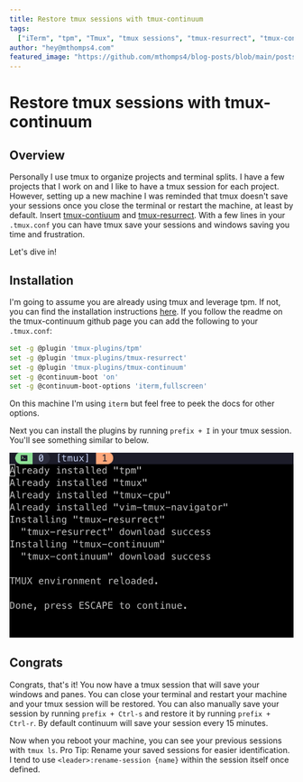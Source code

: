 ```yaml
---
title: Restore tmux sessions with tmux-continuum
tags:
  ["iTerm", "tpm", "Tmux", "tmux sessions", "tmux-resurrect", "tmux-continuum"]
author: "hey@mthomps4.com"
featured_image: "https://github.com/mthomps4/blog-posts/blob/main/posts/iterm-meta-keys/images/featured-alt.jpg?raw=true"
---
```


# Restore tmux sessions with tmux-continuum

## Overview

Personally I use tmux to organize projects and terminal splits.
I have a few projects that I work on and I like to have a tmux session for each project.
However, setting up a new machine I was reminded that tmux doesn't save your sessions once you close the terminal or restart the machine, at least by default.
Insert [tmux-contiuum](https://github.com/tmux-plugins/tmux-continuum) and [tmux-resurrect](https://github.com/tmux-plugins/tmux-resurrect).
With a few lines in your `.tmux.conf` you can have tmux save your sessions and windows saving you time and frustration.

Let's dive in!

## Installation

I'm going to assume you are already using tmux and leverage tpm. If not, you can find the installation instructions [here](https://github.com/tmux-plugins/tpm).
If you follow the readme on the tmux-continuum github page you can add the following to your `.tmux.conf`:

```bash
set -g @plugin 'tmux-plugins/tpm'
set -g @plugin 'tmux-plugins/tmux-resurrect'
set -g @plugin 'tmux-plugins/tmux-continuum'
set -g @continuum-boot 'on'
set -g @continuum-boot-options 'iterm,fullscreen'
```

On this machine I'm using `iterm` but feel free to peek the docs for other options.

Next you can install the plugins by running `prefix + I` in your tmux session.
You'll see something similar to below.

![tmux-install](https://github.com/mthomps4/blog-posts/raw/main/posts/tmux-continuum/images/tmux-plug-installs.png)

## Congrats

Congrats, that's it! You now have a tmux session that will save your windows and panes.
You can close your terminal and restart your machine and your tmux session will be restored.
You can also manually save your session by running `prefix + Ctrl-s` and restore it by running `prefix + Ctrl-r`.
By default continuum will save your session every 15 minutes.

Now when you reboot your machine, you can see your previous sessions with `tmux ls`.
Pro Tip: Rename your saved sessions for easier identification. I tend to use `<leader>:rename-session {name}` within the session itself once defined.
